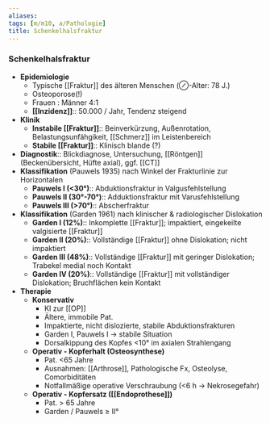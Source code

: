 ```yaml
---
aliases: 
tags: [m/m10, a/Pathologie]
title: Schenkelhalsfraktur
---
```

### Schenkelhalsfraktur
- **Epidemiologie**
	- Typische [[Fraktur]] des älteren Menschen (⊘-Alter: 78 J.)
	- Osteoporose(!)
	- Frauen : Männer 4:1
	- **[[Inzidenz]]**:: 50.000 / Jahr, Tendenz steigend
- **Klinik**
	- **Instabile [[Fraktur]]**:: Beinverkürzung, Außenrotation, Belastungsunfähgikeit, [[Schmerz]] im Leistenbereich
	- **Stabile [[Fraktur]]**:: Klinisch blande (?)
- **Diagnostik**:: Blickdiagnose, Untersuchung, [[Röntgen]] (Beckenübersicht, Hüfte axial), ggf. [[CT]]
- **Klassifikation** (Pauwels 1935) nach Winkel der Frakturlinie zur Horizontalen
	- **Pauwels I (<30°)**:: Abduktionsfraktur in Valgusfehlstellung
	- **Pauwels II (30°-70°)**:: Adduktionsfraktur mit Varusfehlstellung
	- **Pauwels III (>70°)**:: Abscherfraktur
- **Klassifikation** (Garden 1961) nach klinischer & radiologischer Dislokation
	- **Garden I (12%)**:: Inkomplette [[Fraktur]]; impaktiert, eingekeilte valgisierte [[Fraktur]]
	- **Garden II (20%)**:: Vollständige [[Fraktur]] ohne Dislokation; nicht impaktiert
	- **Garden III (48%)**:: Vollständige [[Fraktur]] mit geringer Dislokation; Trabekel medial noch Kontakt
	- **Garden IV (20%)**:: Vollständige [[Fraktur]] mit vollständiger Dislokation; Bruchflächen kein Kontakt
- **Therapie**
	- **Konservativ**
		- KI zur [[OP]]
		- Ältere, immobile Pat.
		- Impaktierte, nicht dislozierte, stabile Abduktionsfrakturen
		- Garden I, Pauwels I → stabile Situation
		- Dorsalkippung des Kopfes <10° im axialen Strahlengang
	- **Operativ - Kopferhalt (Osteosynthese)**
		- Pat. <65 Jahre
		- Ausnahmen: [[Arthrose]], Pathologische Fx, Osteolyse, Comorbiditäten
		- Notfallmäßige operative Verschraubung (<6 h → Nekrosegefahr)
	- **Operativ - Kopfersatz ([[Endoprothese]])**
		- Pat. > 65 Jahre
		- Garden / Pauwels ≥ II°